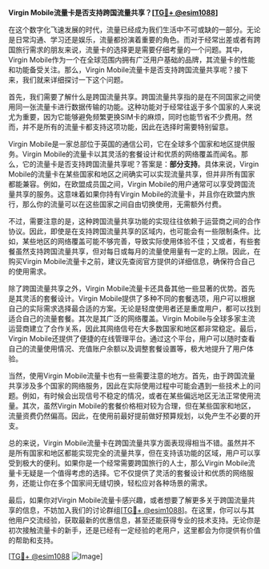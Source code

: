 **Virgin Mobile流量卡是否支持跨国流量共享？[[TG💪+ @esim1088](https://t.me/s/esim1088)]**

在这个数字化飞速发展的时代，流量已经成为我们生活中不可或缺的一部分。无论是日常沟通、学习还是娱乐，流量都扮演着重要的角色。而对于经常出差或者有跨国旅行需求的朋友来说，流量卡的选择更是需要仔细考量的一个问题。其中，Virgin Mobile作为一个在全球范围内拥有广泛用户基础的品牌，其流量卡的性能和功能备受关注。那么，Virgin Mobile流量卡是否支持跨国流量共享呢？接下来，我们就来详细探讨一下这个问题。

首先，我们需要了解什么是跨国流量共享。跨国流量共享指的是在不同国家之间使用同一张流量卡进行数据传输的功能。这种功能对于经常往返于多个国家的人来说尤为重要，因为它能够避免频繁更换SIM卡的麻烦，同时也能节省不少费用。然而，并不是所有的流量卡都支持这项功能，因此在选择时需要特别留意。

Virgin Mobile是一家总部位于英国的通信公司，它在全球多个国家和地区提供服务。Virgin Mobile的流量卡以其灵活的套餐设计和优质的网络覆盖而闻名。那么，它的流量卡是否支持跨国流量共享呢？答案是：**部分支持**。具体来说，Virgin Mobile的流量卡在某些国家和地区之间确实可以实现流量共享，但并非所有国家都能兼容。例如，在欧盟成员国之间，Virgin Mobile的用户通常可以享受跨国流量共享的服务。这意味着如果你持有Virgin Mobile的流量卡，并且你在欧盟内旅行，那么你的流量可以在这些国家之间自由切换使用，无需额外付费。

不过，需要注意的是，这种跨国流量共享功能的实现往往依赖于运营商之间的合作协议。因此，即使是在支持跨国流量共享的区域内，也可能会有一些限制条件。比如，某些地区的网络覆盖可能不够完善，导致实际使用体验不佳；又或者，有些套餐虽然支持跨国流量共享，但对每日或每月的流量使用量有一定的上限。因此，在购买Virgin Mobile流量卡之前，建议先查阅官方提供的详细信息，确保符合自己的使用需求。

除了跨国流量共享之外，Virgin Mobile流量卡还具备其他一些显著的优势。首先是其灵活的套餐设计。Virgin Mobile提供了多种不同的套餐选项，用户可以根据自己的实际需求选择最合适的方案。无论是轻度使用者还是重度用户，都可以找到适合自己的流量套餐。其次是其广泛的网络覆盖。Virgin Mobile与全球多家主流运营商建立了合作关系，因此其网络信号在大多数国家和地区都非常稳定。最后，Virgin Mobile还提供了便捷的在线管理平台。通过这个平台，用户可以随时查看自己的流量使用情况、充值账户余额以及调整套餐设置等，极大地提升了用户体验。

当然，使用Virgin Mobile流量卡也有一些需要注意的地方。首先，由于跨国流量共享涉及多个国家的网络服务，因此在实际使用过程中可能会遇到一些技术上的问题。例如，有时候会出现信号不稳定的情况，或者在某些偏远地区无法正常使用流量。其次，虽然Virgin Mobile的套餐价格相对较为合理，但在某些国家和地区，流量资费仍然偏高。因此，在使用前最好提前做好预算规划，以免产生不必要的开支。

总的来说，Virgin Mobile流量卡在跨国流量共享方面表现得相当不错。虽然并不是所有国家和地区都能实现完全的流量共享，但在支持该功能的区域，用户可以享受到极大的便利。如果你是一个经常需要跨国旅行的人士，那么Virgin Mobile流量卡无疑是一个值得考虑的选择。它不仅提供了灵活的套餐设计和优质的网络服务，还能让你在多个国家间无缝切换，轻松应对各种场景的需求。

最后，如果你对Virgin Mobile流量卡感兴趣，或者想要了解更多关于跨国流量共享的信息，不妨加入我们的讨论群组[[TG💪+ @esim1088](https://t.me/s/esim1088)]。在这里，你可以与其他用户交流经验，获取最新的优惠信息，甚至还能获得专业的技术支持。无论你是初次接触流量卡的新手，还是已经有一定经验的老用户，这里都会为你提供有价值的帮助和支持。

[[TG💪+ @esim1088](https://t.me/s/esim1088) ![Image](https://i.postimg.cc/4NQfJmqS/Snipaste-2025-05-13-00-14-12.png)]